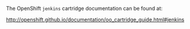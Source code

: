 The OpenShift `jenkins` cartridge documentation can be found at:

http://openshift.github.io/documentation/oo_cartridge_guide.html#jenkins
